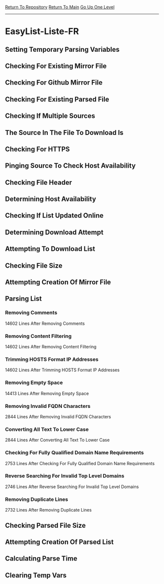 [Return To Repository](https://github.com/deathbybandaid/piholeparser/)
[Return To Main](https://github.com/deathbybandaid/piholeparser/blob/master/RecentRunLogs/Mainlog.md)
[Go Up One Level](https://github.com/deathbybandaid/piholeparser/blob/master/RecentRunLogs/TopLevelScripts/30-Processing-External-Blacklists.md)
____________________________________
# EasyList-Liste-FR
## Setting Temporary Parsing Variables
## Checking For Existing Mirror File
## Checking For Github Mirror File
## Checking For Existing Parsed File
## Checking If Multiple Sources
## The Source In The File To Download Is
## Checking For HTTPS
## Pinging Source To Check Host Availability
## Checking File Header
## Determining Host Availability
## Checking If List Updated Online
## Determining Download Attempt
## Attempting To Download List
## Checking File Size
## Attempting Creation Of Mirror File
## Parsing List
### Removing Comments
14602 Lines After Removing Comments
### Removing Content Filtering
14602 Lines After Removing Content Filtering
### Trimming HOSTS Format IP Addresses
14602 Lines After Trimming HOSTS Format IP Addresses
### Removing Empty Space
14413 Lines After Removing Empty Space
### Removing Invalid FQDN Characters
2844 Lines After Removing Invalid FQDN Characters
### Converting All Text To Lower Case
2844 Lines After Converting All Text To Lower Case
### Checking For Fully Qualified Domain Name Requirements
2753 Lines After Checking For Fully Qualified Domain Name Requirements
### Reverse Searching For Invalid Top Level Domains
2746 Lines After Reverse Searching For Invalid Top Level Domains
### Removing Duplicate Lines
2732 Lines After Removing Duplicate Lines
## Checking Parsed File Size
## Attempting Creation Of Parsed List
## Calculating Parse Time
## Clearing Temp Vars
